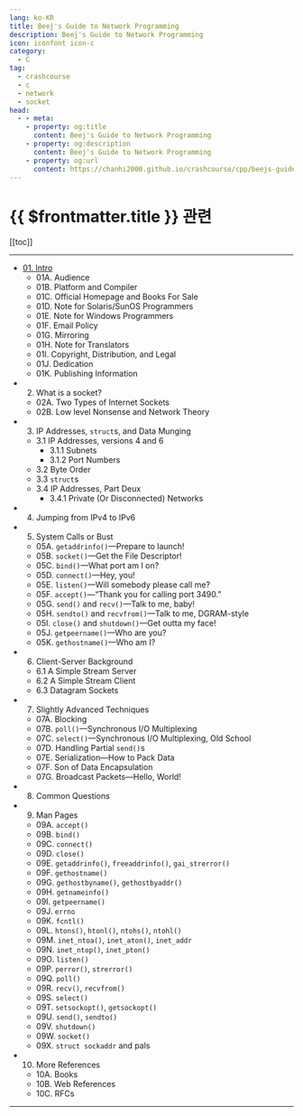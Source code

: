 ```yaml
---
lang: ko-KR
title: Beej's Guide to Network Programming
description: Beej's Guide to Network Programming
icon: iconfont icon-c
category:
  - C
tag: 
  - crashcourse
  - c
  - network
  - socket
head:
  - - meta:
    - property: og:title
      content: Beej's Guide to Network Programming
    - property: og:description
      content: Beej's Guide to Network Programming
    - property: og:url
      content: https://chanhi2000.github.io/crashcourse/cpp/beejs-guide-to-network-programming/
---
```


# {{ $frontmatter.title }} 관련

[[toc]]

---

<SiteInfo
  name="Beej's Guide to Network Programming"
  desc="Using Internet Sockets - Brian 'Beej Jorgensen' Hall"
  url="https://beej.us/guide/bgnet/html/split-wide/"
  logo="https://beej.us/guide/favicon.gif"
  preview="https://beej.us/guide/bgnet/bgnetcover.png"/>

- [01. Intro](01.md)
  - 01A. Audience
  - 01B. Platform and Compiler
  - 01C. Official Homepage and Books For Sale
  - 01D. Note for Solaris/SunOS Programmers
  - 01E. Note for Windows Programmers
  - 01F. Email Policy
  - 01G. Mirroring
  - 01H. Note for Translators
  - 01I. Copyright, Distribution, and Legal
  - 01J. Dedication
  - 01K. Publishing Information
- 02. What is a socket?
  - 02A. Two Types of Internet Sockets
  - 02B. Low level Nonsense and Network Theory
- 03. IP Addresses, <code>struct</code>s, and Data Munging
   - 3.1 IP Addresses, versions 4 and 6
     - 3.1.1 Subnets
     - 3.1.2 Port Numbers
   - 3.2 Byte Order
   - 3.3 <code>struct</code>s
   - 3.4 IP Addresses, Part Deux
     - 3.4.1 Private (Or Disconnected) Networks
- 04. Jumping from IPv4 to IPv6
- 05. System Calls or Bust
  - 05A. <code>getaddrinfo()</code>—Prepare to launch!
  - 05B. <code>socket()</code>—Get the File Descriptor!
  - 05C. <code>bind()</code>—What port am I on?
  - 05D. <code>connect()</code>—Hey, you!
  - 05E. <code>listen()</code>—Will somebody please call me?
  - 05F. <code>accept()</code>—“Thank you for calling port 3490.”
  - 05G. <code>send()</code> and <code>recv()</code>—Talk to me, baby!
  - 05H. <code>sendto()</code> and <code>recvfrom()</code>—Talk to me, DGRAM-style
  - 05I. <code>close()</code> and <code>shutdown()</code>—Get outta my face!
  - 05J. <code>getpeername()</code>—Who are you?
  - 05K. <code>gethostname()</code>—Who am I?
- 06. Client-Server Background
  - 6.1 A Simple Stream Server
  - 6.2 A Simple Stream Client
  - 6.3 Datagram Sockets
- 07. Slightly Advanced Techniques
  - 07A. Blocking
  - 07B. <code>poll()</code>—Synchronous I/O Multiplexing
  - 07C. <code>select()</code>—Synchronous I/O Multiplexing, Old School
  - 07D. Handling Partial <code>send()</code>s
  - 07E. Serialization—How to Pack Data
  - 07F. Son of Data Encapsulation
  - 07G. Broadcast Packets—Hello, World!
- 08. Common Questions
- 09. Man Pages
  - 09A. <code>accept()</code>
  - 09B. <code>bind()</code>
  - 09C. <code>connect()</code>
  - 09D. <code>close()</code>
  - 09E. <code>getaddrinfo()</code>, <code>freeaddrinfo()</code>, <code>gai_strerror()</code>
  - 09F. <code>gethostname()</code>
  - 09G. <code>gethostbyname()</code>, <code>gethostbyaddr()</code>
  - 09H. <code>getnameinfo()</code>
  - 09I. <code>getpeername()</code>
  - 09J. <code>errno</code>
  - 09K. <code>fcntl()</code>
  - 09L. <code>htons()</code>, <code>htonl()</code>, <code>ntohs()</code>, <code>ntohl()</code>
  - 09M. <code>inet_ntoa()</code>, <code>inet_aton()</code>, <code>inet_addr</code>
  - 09N. <code>inet_ntop()</code>, <code>inet_pton()</code>
  - 09O. <code>listen()</code>
  - 09P. <code>perror()</code>, <code>strerror()</code>
  - 09Q. <code>poll()</code>
  - 09R. <code>recv()</code>, <code>recvfrom()</code>
  - 09S. <code>select()</code>
  - 09T. <code>setsockopt()</code>, <code>getsockopt()</code>
  - 09U. <code>send()</code>, <code>sendto()</code>
  - 09V. <code>shutdown()</code>
  - 09W. <code>socket()</code>
  - 09X. <code>struct sockaddr</code> and pals
- 10. More References
  - 10A. Books
  - 10B. Web References
  - 10C. RFCs

---
